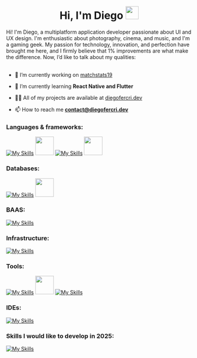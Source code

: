 <h1 align="center"><b>Hi, I'm Diego </b><img src="https://media.giphy.com/media/hvRJCLFzcasrR4ia7z/giphy.gif" width="35"></h1>

Hi! I'm Diego, a multiplatform application developer passionate about UI and UX design. I'm enthusiastic about photography, cinema, and music, and I'm a gaming geek. My passion for technology, innovation, and perfection have brought me here, and I firmly believe that 1% improvements are what make the difference. Now, I’d like to talk about my qualities:</br></br>       
  - 🔭 I’m currently working on [matchstats19](https://github.com/diegofercri/matchstats19_docs)

  - 🌱 I’m currently learning **React Native and Flutter**

  - 👨‍💻 All of my projects are available at [diegofercri.dev](diegofercri.dev)

  - 📫 How to reach me **contact@diegofercri.dev**
     
<h3 align="left">Languages & frameworks:</h3>

[![My Skills](https://skillicons.dev/icons?i=html)](https://skillicons.dev)
<img width="50px" src="https://diegofercri.dev/assets/css.svg" />
[![My Skills](https://skillicons.dev/icons?i=bootstrap,js,ts,react,cs,java,kotlin)](https://skillicons.dev)
<img width="50px" src="https://cdn.jsdelivr.net/gh/devicons/devicon@latest/icons/jetpackcompose/jetpackcompose-original.svg" />


<h3 align="left">Databases:</h3>

[![My Skills](https://skillicons.dev/icons?i=postgres,sqlite)](https://skillicons.dev)
<img aling="left" width="50px" src="https://diegofercri.dev/assets/oracle.svg" />


<h3 align="left">BAAS:</h3>

[![My Skills](https://skillicons.dev/icons?i=supabase,firebase)](https://skillicons.dev)


<h3 align="left">Infrastructure:</h3>

[![My Skills](https://skillicons.dev/icons?i=azure,cloudflare,linux,docker,nginx)](https://skillicons.dev)


<h3 align="left">Tools:</h3>

[![My Skills](https://skillicons.dev/icons?i=git,github)](https://skillicons.dev)
<img aling="left" width="50px" src="https://diegofercri.dev/assets/supermaven.svg" />
[![My Skills](https://skillicons.dev/icons?i=figma)](https://skillicons.dev)

<h3 align="left">IDEs:</h3>

[![My Skills](https://skillicons.dev/icons?i=vscode,visualstudio,androidstudio,idea,eclipse)](https://skillicons.dev)
          

<h3 align="left">Skills I would like to develop in <b>2025</b>:</h3>

[![My Skills](https://skillicons.dev/icons?i=react,flutter,swift,go)](https://skillicons.dev)
